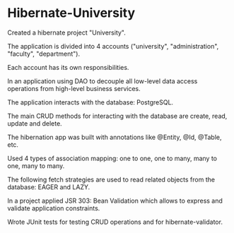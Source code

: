 # Hibernate-University
Created a hibernate project "University".

The application is divided into 4 accounts ("university", "administration", "faculty", "department"). 

Each account has its own responsibilities.

In an application using DAO to decouple all low-level data access operations from high-level business services.

The application interacts with the database: PostgreSQL.

The main CRUD methods for interacting with the database are create, read, update and delete.

The hibernation app was built with annotations like @Entity, @Id, @Table, etc.

Used 4 types of association mapping: one to one, one to many, many to one, many to many.

The following fetch strategies are used to read related objects from the database: EAGER and LAZY.

In a project applied JSR 303: Bean Validation which allows to express and validate application constraints.

Wrote JUnit tests for testing CRUD operations and for hibernate-validator.
